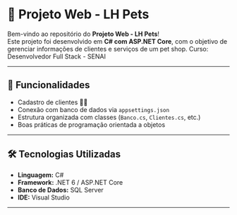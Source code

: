 # 🐾 Projeto Web - LH Pets

Bem-vindo ao repositório do **Projeto Web - LH Pets**!  
Este projeto foi desenvolvido em **C# com ASP.NET Core**, com o objetivo de gerenciar informações de clientes e serviços de um pet shop.
Curso: Desenvolvedor Full Stack - SENAI

---

## 🚀 Funcionalidades

- Cadastro de clientes 🐶🐱  
- Conexão com banco de dados via `appsettings.json`  
- Estrutura organizada com classes (`Banco.cs`, `Clientes.cs`, etc.)  
- Boas práticas de programação orientada a objetos  

---

## 🛠️ Tecnologias Utilizadas

- **Linguagem:** C#  
- **Framework:** .NET 6 / ASP.NET Core  
- **Banco de Dados:** SQL Server  
- **IDE:** Visual Studio  

---
